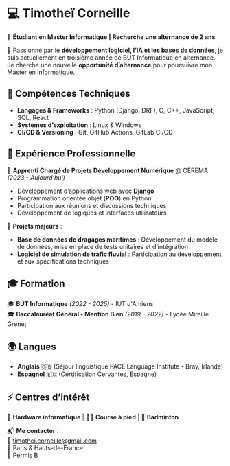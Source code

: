 # 💻 Timotheï Corneille  

🚀 **Étudiant en Master Informatique | Recherche une alternance de 2 ans**  

🎯 Passionné par le **développement logiciel, l’IA et les bases de données**, je suis actuellement en troisième année de BUT Informatique en alternance. Je cherche une nouvelle **opportunité d’alternance** pour poursuivre mon Master en informatique.  

## 🔧 Compétences Techniques  

- **Langages & Frameworks** : Python (Django, DRF), C, C++, JavaScript, SQL, React  
- **Systèmes d’exploitation** : Linux & Windows  
- **CI/CD & Versioning** : Git, GitHub Actions, GitLab CI/CD  

## 💼 Expérience Professionnelle  

🔹 **Apprenti Chargé de Projets Développement Numérique** @ CEREMA *(2023 - Aujourd’hui)*  
- Développement d’applications web avec **Django**  
- Programmation orientée objet (**POO**) en Python  
- Participation aux réunions et discussions techniques  
- Développement de logiques et interfaces utilisateurs  

📌 **Projets majeurs** :  
- **Base de données de dragages maritimes** : Développement du modèle de données, mise en place de tests unitaires et d’intégration  
- **Logiciel de simulation de trafic fluvial** : Participation au développement et aux spécifications techniques  

## 🎓 Formation  

🎓 **BUT Informatique** *(2022 - 2025)* - IUT d'Amiens  
🎓 **Baccalauréat Général - Mention Bien** *(2019 - 2022)* - Lycée Mireille Grenet  

## 🌍 Langues  
- **Anglais** 🇬🇧 (Séjour linguistique PACE Language Institute - Bray, Irlande)  
- **Espagnol** 🇪🇸 (Certification Cervantes, Espagne)  

## ⚡ Centres d’intérêt  
🎯 **Hardware informatique** | 🏃‍♂️ **Course à pied** | 🏸 **Badminton**  

📬 **Me contacter** :  
📧 timothei.corneille@gmail.com  
📍 Paris & Hauts-de-France  
🚗 Permis B  